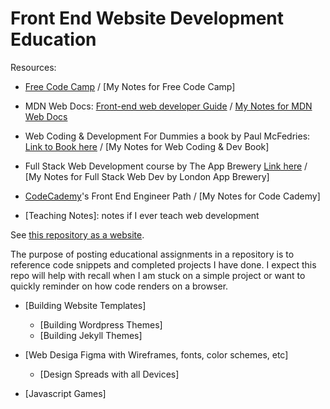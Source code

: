 # Front End Website Development Education

Resources: 

- [Free Code Camp](https://www.freecodecamp.org) / [My Notes for Free Code Camp]

- MDN Web Docs: [Front-end web developer Guide](https://developer.mozilla.org/en-US/docs/Learn/Front-end_web_developer) / [My Notes for MDN Web Docs](https://githubtocolab.com/LaurenC2022/web-dev-edu/blob/main/notebooks/mdn_front_end_web_dev_path.ipynb)

- Web Coding & Development For Dummies a book by Paul McFedries: [Link to Book here](https://www.paulmcfedries.com/books/book.php?title=web-coding-dev-aio-fd) / [My Notes for Web Coding & Dev Book]

- Full Stack Web Development course by The App Brewery [Link here](https://appbrewery.com/p/the-complete-web-development-course) / [My Notes for Full Stack Web Dev by London App Brewery]

- [CodeCademy](https://www.codecademy.com)'s Front End Engineer Path / [My Notes for Code Cademy]

- [Teaching Notes]: notes if I ever teach web development

See [this repository as a website](https://laurenc2022.github.io/web-dev-edu/). 

The purpose of posting educational assignments in a repository is to reference code snippets and completed projects I have done. I expect this repo will help with recall when I am stuck on a simple project or want to quickly reminder on how code renders on a browser.  

- [Building Website Templates]
    - [Building Wordpress Themes]
    - [Building Jekyll Themes]

- [Web Desiga Figma with Wireframes, fonts, color schemes, etc]
    - [Design Spreads with all Devices]

- [Javascript Games]